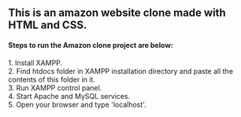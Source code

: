 <h2>This is an amazon website clone made with HTML and CSS.</h2>

<h4>Steps to run the Amazon clone project are below:</h4>
1. Install XAMPP. <br>
2. Find htdocs folder in XAMPP installation directory and paste all the contents of this folder in it. <br>
3. Run XAMPP control panel. <br>
4. Start Apache and MySQL services. <br>
5. Open your browser and type 'localhost'.
